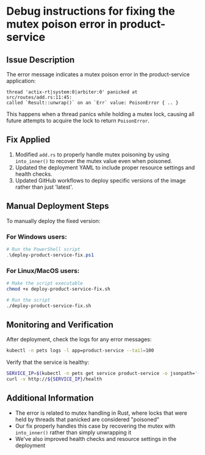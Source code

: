 # Debug instructions for fixing the mutex poison error in product-service

## Issue Description
The error message indicates a mutex poison error in the product-service application:
```
thread 'actix-rt|system:0|arbiter:0' panicked at src/routes/add.rs:11:45:
called `Result::unwrap()` on an `Err` value: PoisonError { .. }
```

This happens when a thread panics while holding a mutex lock, causing all future attempts to acquire the lock to return `PoisonError`.

## Fix Applied
1. Modified `add.rs` to properly handle mutex poisoning by using `into_inner()` to recover the mutex value even when poisoned.
2. Updated the deployment YAML to include proper resource settings and health checks.
3. Updated GitHub workflows to deploy specific versions of the image rather than just 'latest'.

## Manual Deployment Steps
To manually deploy the fixed version:

### For Windows users:
```powershell
# Run the PowerShell script
.\deploy-product-service-fix.ps1
```

### For Linux/MacOS users:
```bash
# Make the script executable
chmod +x deploy-product-service-fix.sh

# Run the script
./deploy-product-service-fix.sh
```

## Monitoring and Verification
After deployment, check the logs for any error messages:
```bash
kubectl -n pets logs -l app=product-service --tail=100
```

Verify that the service is healthy:
```bash
SERVICE_IP=$(kubectl -n pets get service product-service -o jsonpath='{.status.loadBalancer.ingress[0].ip}')
curl -v http://${SERVICE_IP}/health
```

## Additional Information
- The error is related to mutex handling in Rust, where locks that were held by threads that panicked are considered "poisoned"
- Our fix properly handles this case by recovering the mutex with `into_inner()` rather than simply unwrapping it
- We've also improved health checks and resource settings in the deployment
